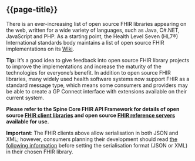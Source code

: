 ## {{page-title}}

There is an ever-increasing list of open source FHIR libraries appearing on the web, written for a wide variety of languages, such as Java, C#.NET, JavaScript and PHP. As a starting point, the Health Level Seven (HL7®) International standards body maintains a list of open source FHIR implementations on its [Wiki](https://wiki.hl7.org/index.php?title=Open_Source_FHIR_implementations).

<div class="alert alert-success nhsd-t-body" role="alert">
	<i class="fa fa-check text-success"></i> <b>Tip:</b> It’s a good idea to give feedback into open source FHIR library projects to improve the implementations and increase the maturity of the technologies for everyone’s benefit.
    In addition to open source FHIR libraries, many widely used health software systems now support FHIR as a standard message type, which means some consumers and providers may be able to create a GP Connect interface with extensions available on their current system.
</div>

**Please refer to the Spine Core FHIR API Framework for details of open source [FHIR client libraries](https://developer.nhs.uk/apis/spine-core-1-0/explore_fhir_open_source_guidance.html#1-open-source-fhir-libraries) and open source [FHIR reference servers](https://developer.nhs.uk/apis/spine-core-1-0/explore_fhir_open_source_guidance.html#2-open-source-fhir-reference-servers) available for use.**

<div class="nhsd-a-box nhsd-a-box--bg-light-yellow nhsd-!t-margin-bottom-6 nhsd-t-body">
    <i class="fas fa-exclamation-triangle text-danger"></i> <b>Important</b>: The FHIR clients above allow serialisation in both JSON and XML; however, consumers planning their development should read <a href="">the following information</a> before setting the serialisation format (JSON or XML) in their chosen FHIR library.
</div>